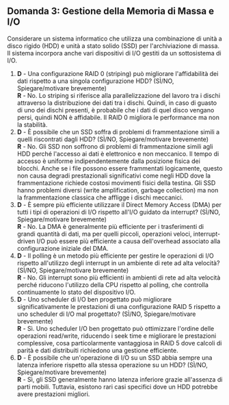 ## Domanda 3: Gestione della Memoria di Massa e I/O

Considerare un sistema informatico che utilizza una combinazione di unità a disco rigido (HDD) e unità a stato solido (SSD) per l'archiviazione di massa. Il sistema incorpora anche vari dispositivi di I/O gestiti da un sottosistema di I/O.

1.  **D** - Una configurazione RAID 0 (striping) può migliorare l'affidabilità dei dati rispetto a una singola configurazione HDD? (SÌ/NO, Spiegare/motivare brevemente) <br>
    **R** - No. Lo striping si riferisce alla parallelizzazione del lavoro tra i dischi attraverso la distribuzione dei dati tra i dischi. Quindi, in caso di guasto di uno dei dischi presenti,
    è probabile che i dati di quel disco vengano persi, quindi NON è affidabile. Il RAID 0 migliora le performance ma non la stabilità.<br>
2.  **D** - È possibile che un SSD soffra di problemi di frammentazione simili a quelli riscontrati dagli HDD? (SÌ/NO, Spiegare/motivare brevemente)<br>
    **R** - No. Gli SSD non soffrono di problemi di frammentazione simili agli HDD perché l'accesso ai dati è elettronico e non meccanico. Il tempo di accesso è uniforme indipendentemente dalla posizione fisica dei blocchi.
    Anche se i file possono essere frammentati logicamente, questo non causa degradi prestazionali significativi come negli HDD dove la frammentazione richiede costosi movimenti fisici della testina. Gli SSD hanno problemi
    diversi (write amplification, garbage collection) ma non la frammentazione classica che affligge i dischi meccanici.
3.  **D** - È sempre più efficiente utilizzare il Direct Memory Access (DMA) per tutti i tipi di operazioni di I/O rispetto all'I/O guidato da interrupt? (SÌ/NO, Spiegare/motivare brevemente)<br>
    **R** - No. La DMA è generalmente più efficiente per i trasferimenti di grandi quantità di dati, ma per quelli piccoli, operazioni veloci, interrupt-driven I/O può essere più efficiente a causa dell'overhead associato alla configurazione iniziale del DMA.
4.  **D** - Il polling è un metodo più efficiente per gestire le operazioni di I/O rispetto all'utilizzo degli interrupt in un ambiente di rete ad alta velocità? (SÌ/NO, Spiegare/motivare brevemente)<br>
    **R** - No. Gli interrupt sono più efficienti in ambienti di rete ad alta velocità perché riducono l'utilizzo della CPU rispetto al polling, che controlla continuamente lo stato del dispositivo I/O.
5.  **D** - Uno scheduler di I/O ben progettato può migliorare significativamente le prestazioni di una configurazione RAID 5 rispetto a uno scheduler di I/O mal progettato? (SÌ/NO, Spiegare/motivare brevemente)<br>
    **R** - Sì. Uno scheduler I/O ben progettato può ottimizzare l'ordine delle operazioni read/write, riducendo i seek time e migliorare le prestazioni complessive, cosa particolarmente vantaggiosa in RAID 5
    dove calcoli di parità e dati distribuiti richiedono una gestione efficiente.
6.  **D** - È possibile che un'operazione di I/O su un SSD abbia sempre una latenza inferiore rispetto alla stessa operazione su un HDD? (SÌ/NO, Spiegare/motivare brevemente)<br>
    **R** - Sì, gli SSD generalmente hanno latenza inferiore grazie all'assenza di parti mobili. Tuttavia, esistono rari casi specifici dove un HDD potrebbe avere prestazioni migliori.